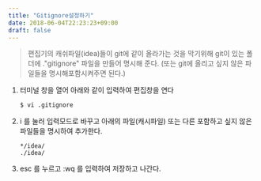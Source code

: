 ```yaml
---
title: "Gitignore설정하기"
date: 2018-06-04T22:23:23+09:00
draft: false
---
```


> 편집기의 캐쉬파일(idea)들이 git에 같이 올라가는 것을 막기위해 git이 있는 폴더에 ."gitignore" 파일을 만들어 명시해 준다. (또는 git에 올리고 싶지 않은 파일들을 명시해포함시켜주면 된다.)

1) 터미널 창을 열어 아래와 같이 입력하여 편집창을 연다

    ```sh
    $ vi .gitignore
    ```
        
2) i 를 눌러 입력모드로 바꾸고 아래의 파일(캐시파일) 또는 다른 포함하고 싶지 않은 파일들을 명시하여 추가한다.

    ```
    */idea/
    ./idea/
    ```

3) esc 를 누르고 :wq 를 입력하여 저장하고 나간다.


